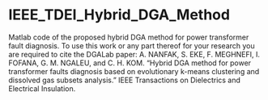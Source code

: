 # IEEE_TDEI_Hybrid_DGA_Method
Matlab code of the proposed hybrid DGA method for power transformer fault diagnosis.
To use this work or any part thereof for your research you are required to cite the DGALab paper:
A. NANFAK, S. EKE, F. MEGHNEFI, I. FOFANA, G. M. NGALEU, and C. H. KOM. “Hybrid DGA method for power transformer faults diagnosis based on evolutionary k-means clustering and dissolved gas subsets analysis.” IEEE Transactions on Dielectrics and Electrical Insulation.
